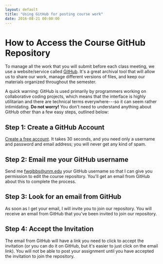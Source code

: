 ```yaml
---
layout: default
title: "Using GitHub for posting course work"
date: 2016-08-21 00:00:00
---
```

# How to Access the Course GitHub Repository

To manage all the work that you will submit before each class meeting, we use a website/service called [GitHub](github.com). It's a great archival tool that will allow us to share our work, manage different versions of files, and keep our materials organized throughout the semester.

A quick warning: GitHub is used primarily by programmers working on collaborative coding projects, which means that the interface is highly utilitarian and there are technical terms everywhere---so it can seem rather intimidating. **Do not worry!** You don't need to understand anything about GitHub other than a few easy steps, outlined below:

## Step 1: Create a GitHub Account
[Create a free account](https://github.com/join). It takes 30 seconds, and you need only a username and password and email address; you will never get any kind of spam.

## Step 2: Email me your GitHub username
Send me [fwgibbs@unm.edu](mailto:fwgibbs@unm.edu) your GitHub username so that I can give you permission to edit the course repository. You'll get an email from GitHub about this to complete the process.

## Step 3: Look for an email from GitHub
As soon as I get your email, I will invite you to join our repository. You will receive an email from GitHub that you've been invited to join our repository.

## Step 4: Accept the Invitation
The email from GitHub will have a link you need to click to accept the invitation (or you can do it on GitHub, but it's easier to just click on the email link). You will not be able to post your assignment until you have accepted the invitation to join the repository.
